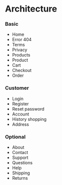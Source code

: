 # Architecture

### Basic
* Home
* Error 404
* Terms
* Privacy
* Products
* Product
* Cart
* Checkout
* Order

### Customer
* Login
* Register
* Reset password
* Account
* History shopping
* Address

### Optional
* About
* Contact
* Support
* Questions
* Help
* Shipping
* Returns
